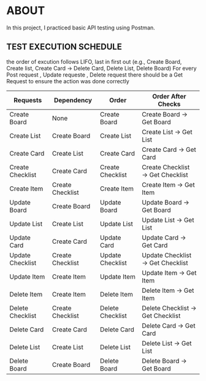 # ABOUT  
In this project, I practiced basic API testing using Postman.


## TEST EXECUTION SCHEDULE

the order of excution follows LIFO, last in first out (e.g., Create Board, Create list, Create Card -> Delete Card, Delete List, Delete Board)
For every Post request , Update requeste , Delete request there should be a Get Request to ensure the action was done correctly



| Requests          | Dependency       | Order              | Order After Checks                   |
|-------------------|------------------|---------------------|----------------------------------------|
| Create Board       | None             | Create Board        | Create Board → Get Board              |
| Create List        | Create Board     | Create List         | Create List → Get List                |
| Create Card        | Create List      | Create Card         | Create Card → Get Card                |
| Create Checklist   | Create Card      | Create Checklist    | Create Checklist → Get Checklist      |
| Create Item        | Create Checklist | Create Item         | Create Item → Get Item                |
| Update Board       | Create Board     | Update Board        | Update Board → Get Board              |
| Update List        | Create List      | Update List         | Update List → Get List                |
| Update Card        | Create Card      | Update Card         | Update Card → Get Card                |
| Update Checklist   | Create Checklist | Update Checklist    | Update Checklist → Get Checklist      |
| Update Item        | Create Item      | Update Item         | Update Item → Get Item                |
| Delete Item        | Create Item      | Delete Item         | Delete Item → Get Item                |
| Delete Checklist   | Create Checklist | Delete Checklist    | Delete Checklist → Get Checklist      |
| Delete Card        | Create Card      | Delete Card         | Delete Card → Get Card                |
| Delete List        | Create List      | Delete List         | Delete List → Get List                |
| Delete Board       | Create Board     | Delete Board        | Delete Board → Get Board              |



